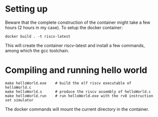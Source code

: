 # Setting up

Beware that the complete construction of the container might take a few hours (2
hours in my case). To setup the docker container:

```
docker build . -t riscv-latest
```

This will create the container riscv-latest and install a few commands, among
which the gcc toolchain.

# Compiling and running hello world

```
make helloWorld.exe    # build the elf riscv executable of helloWorld.c
make helloWorld.s      # produce the riscv assembly of helloWorld.c
make helloWorld.run    # run helloWorld.exe with the rv8 instruction set simulator
```

The docker commands will mount the current directory in the container.
